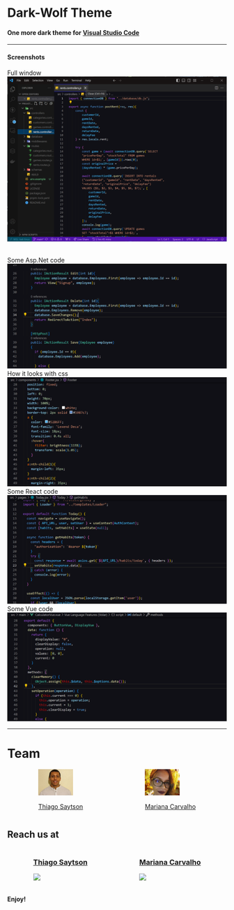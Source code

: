 # Dark-Wolf Theme

#### One more dark theme for <a href="http://code.visualstudio.com/">Visual Studio Code</a>

<hr>

#### Screenshots
<span>Full window</span>
<img src="./assets/images/Full window.png">

<br>
<span>Some Asp.Net code</span>
<img src="./assets/images/aspnet.png">

<br>
<span>How it looks with css</span>
<img src="./assets/images/css.png">

<br>
<span>Some React code</span>
<img src="./assets/images/React.png">

<br>
<span>Some Vue code</span>
<img src="./assets/images/vue.png">
<hr>

# Team
<div style="display:flex; justify-content:space-around">
<a href="https://tsaytson.github.io">
  <img src="./assets/images/thiago.jpg" width="80px">
  <p>Thiago Saytson</p>
</a>

<a href="https://www.linkedin.com/in/mariana-s-carvalho/">
  <img src="./assets/images/mariana.jpg" width="80px">
  <p>Mariana Carvalho</p>
</a>
</div>

## Reach us at
<div style="display:flex; justify-content:space-around">
<a href="https://www.linkedin.com/in/thiago-saytson/">
<h3>Thiago Saytson</h3>
<img src="https://img.shields.io/badge/LinkedIn-0077B5?style=for-the-badge&logo=linkedin&logoColor=white">
</a>

<a href="https://www.linkedin.com/in/thiago-saytson/">
<h3>Mariana Carvalho</h3>
<img src="https://img.shields.io/badge/LinkedIn-0077B5?style=for-the-badge&logo=linkedin&logoColor=white">
</a>
</div>

<br>

**Enjoy!**
